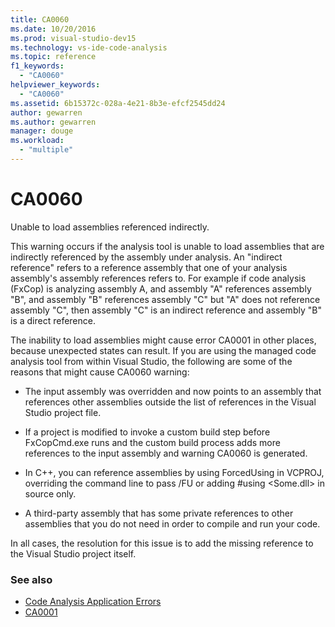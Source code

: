 ```yaml
---
title: CA0060
ms.date: 10/20/2016
ms.prod: visual-studio-dev15
ms.technology: vs-ide-code-analysis
ms.topic: reference
f1_keywords:
  - "CA0060"
helpviewer_keywords:
  - "CA0060"
ms.assetid: 6b15372c-028a-4e21-8b3e-efcf2545dd24
author: gewarren
ms.author: gewarren
manager: douge
ms.workload:
  - "multiple"
---
```

# CA0060

Unable to load assemblies referenced indirectly.

This warning occurs if the analysis tool is unable to load assemblies that are indirectly referenced by the assembly under analysis. An "indirect reference" refers to a reference assembly that one of your analysis assembly's assembly references refers to. For example if code analysis (FxCop) is analyzing assembly A, and assembly "A" references assembly "B", and assembly "B" references assembly "C" but "A" does not reference assembly "C", then assembly "C" is an indirect reference and assembly "B" is a direct reference.

The inability to load assemblies might cause error CA0001 in other places, because unexpected states can result. If you are using the managed code analysis tool from within Visual Studio, the following are some of the reasons that might cause CA0060 warning:

- The input assembly was overridden and now points to an assembly that references other assemblies outside the list of references in the Visual Studio project file.

- If a project is modified to invoke a custom build step before FxCopCmd.exe runs and the custom build process adds more references to the input assembly and warning CA0060 is generated.

- In C++, you can reference assemblies by using ForcedUsing in VCPROJ, overriding the command line to pass /FU or adding #using \<Some.dll> in source only.

- A third-party assembly that has some private references to other assemblies that you do not need in order to compile and run your code.

In all cases, the resolution for this issue is to add the missing reference to the Visual Studio project itself.

### See also

- [Code Analysis Application Errors](../code-quality/code-analysis-application-errors.md)
- [CA0001](ca0001.md)
